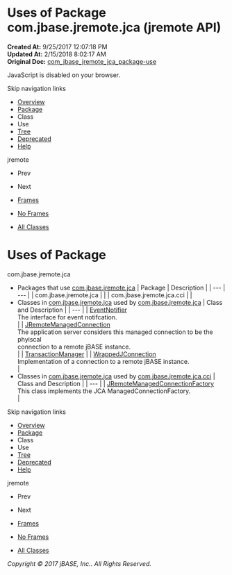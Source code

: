 # Uses of Package com.jbase.jremote.jca (jremote   API)

**Created At:** 9/25/2017 12:07:18 PM  
**Updated At:** 2/15/2018 8:02:17 AM  
**Original Doc:** [com_jbase_jremote_jca_package-use](https://docs.jbase.com/39258-jca/com_jbase_jremote_jca_package-use)  

<!--<br>    try {<br>        if (location.href.indexOf('is-external=true') == -1) {<br>            parent.document.title="Uses of Package com.jbase.jremote.jca (jremote   API)";<br>        }<br>    }<br>    catch(err) {<br>    }<br>//-->
JavaScript is disabled on your browser.

Skip navigation links

- [Overview](../../../../overview-summary.html)
- [Package](/39258-jca/com_jbase_jremote_jca_package-summary)
- Class
- Use
- [Tree](/39258-jca/com_jbase_jremote_jca_package-tree)
- [Deprecated](../../../../deprecated-list.html)
- [Help](../../../../help-doc.html)


jremote <br>

- Prev
- Next


- [Frames](../../../../index.html?com/jbase/jremote/jca//39258-jca/com_jbase_jremote_jca_package-use)
- [No Frames](/39258-jca/com_jbase_jremote_jca_package-use)


- [All Classes](../../../../allclasses-noframe.html)


<!--<br>  allClassesLink = document.getElementById("allclasses\_navbar\_top");<br>  if(window==top) {<br>    allClassesLink.style.display = "block";<br>  }<br>  else {<br>    allClassesLink.style.display = "none";<br>  }<br>  //-->

# Uses of Package
com.jbase.jremote.jca

- Packages that use [com.jbase.jremote.jca](../../../../com/jbase/jremote/jca//39258-jca/com_jbase_jremote_jca_package-summary) | Package | Description |
| --- | --- |
| com.jbase.jremote.jca |   |
| com.jbase.jremote.jca.cci |   |
- Classes in [com.jbase.jremote.jca](../../../../com/jbase/jremote/jca//39258-jca/com_jbase_jremote_jca_package-summary) used by [com.jbase.jremote.jca](../../../../com/jbase/jremote/jca//39258-jca/com_jbase_jremote_jca_package-summary) | Class and Description |
| --- |
| [EventNotifier](../../../../com/jbase/jremote/jca/class-use/EventNotifier.html#com.jbase.jremote.jca)<br>The interface for event notifcation.<br> |
| [JRemoteManagedConnection](../../../../com/jbase/jremote/jca/class-use/JRemoteManagedConnection.html#com.jbase.jremote.jca)<br>The application server considers this managed connection to be the phyiscal<br> connection to a remote jBASE instance.<br> |
| [TransactionManager](../../../../com/jbase/jremote/jca/class-use/TransactionManager.html#com.jbase.jremote.jca)  |
| [WrappedJConnection](../../../../com/jbase/jremote/jca/class-use/WrappedJConnection.html#com.jbase.jremote.jca)<br>Implementation of a connection to a remote jBASE instance.<br> |
- Classes in [com.jbase.jremote.jca](../../../../com/jbase/jremote/jca//39258-jca/com_jbase_jremote_jca_package-summary) used by [com.jbase.jremote.jca.cci](../../../../com/jbase/jremote/jca/cci//39258-jca/com_jbase_jremote_jca_package-summary) | Class and Description |
| --- |
| [JRemoteManagedConnectionFactory](../../../../com/jbase/jremote/jca/class-use/JRemoteManagedConnectionFactory.html#com.jbase.jremote.jca.cci)<br>This class implements the JCA ManagedConnectionFactory.<br> |

Skip navigation links

- [Overview](../../../../overview-summary.html)
- [Package](/39258-jca/com_jbase_jremote_jca_package-summary)
- Class
- Use
- [Tree](/39258-jca/com_jbase_jremote_jca_package-tree)
- [Deprecated](../../../../deprecated-list.html)
- [Help](../../../../help-doc.html)


jremote <br>

- Prev
- Next


- [Frames](../../../../index.html?com/jbase/jremote/jca//39258-jca/com_jbase_jremote_jca_package-use)
- [No Frames](/39258-jca/com_jbase_jremote_jca_package-use)


- [All Classes](../../../../allclasses-noframe.html)


<!--<br>  allClassesLink = document.getElementById("allclasses\_navbar\_bottom");<br>  if(window==top) {<br>    allClassesLink.style.display = "block";<br>  }<br>  else {<br>    allClassesLink.style.display = "none";<br>  }<br>  //-->

*Copyright © 2017 jBASE, Inc.. All Rights Reserved.*
